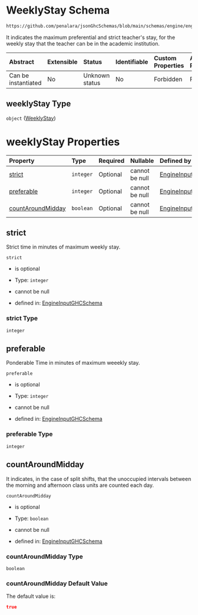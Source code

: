 # WeeklyStay Schema

```txt
https://github.com/penalara/jsonGhcSchemas/blob/main/schemas/engine/engineSpecification.schema.json#/definitions/weeklyStay
```

It indicates the maximum preferential and strict teacher's stay, for the weekly stay that the teacher can be in the academic institution.

| Abstract            | Extensible | Status         | Identifiable | Custom Properties | Additional Properties | Access Restrictions | Defined In                                                                                               |
| :------------------ | :--------- | :------------- | :----------- | :---------------- | :-------------------- | :------------------ | :------------------------------------------------------------------------------------------------------- |
| Can be instantiated | No         | Unknown status | No           | Forbidden         | Forbidden             | none                | [engineSpecification.schema.json\*](../../../out/engineSpecification.schema.json "open original schema") |

## weeklyStay Type

`object` ([WeeklyStay](enginespecification-definitions-weeklystay.md))

# weeklyStay Properties

| Property                                | Type      | Required | Nullable       | Defined by                                                                                                                                                                                                                                                    |
| :-------------------------------------- | :-------- | :------- | :------------- | :------------------------------------------------------------------------------------------------------------------------------------------------------------------------------------------------------------------------------------------------------------ |
| [strict](#strict)                       | `integer` | Optional | cannot be null | [EngineInputGHCSchema](enginespecification-definitions-weeklystay-properties-strict.md "https://github.com/penalara/jsonGhcSchemas/blob/main/schemas/engine/engineSpecification.schema.json#/definitions/weeklyStay/properties/strict")                       |
| [preferable](#preferable)               | `integer` | Optional | cannot be null | [EngineInputGHCSchema](enginespecification-definitions-weeklystay-properties-preferable.md "https://github.com/penalara/jsonGhcSchemas/blob/main/schemas/engine/engineSpecification.schema.json#/definitions/weeklyStay/properties/preferable")               |
| [countAroundMidday](#countaroundmidday) | `boolean` | Optional | cannot be null | [EngineInputGHCSchema](enginespecification-definitions-weeklystay-properties-countaroundmidday.md "https://github.com/penalara/jsonGhcSchemas/blob/main/schemas/engine/engineSpecification.schema.json#/definitions/weeklyStay/properties/countAroundMidday") |

## strict

Strict time in minutes of maximum weekly stay.

`strict`

*   is optional

*   Type: `integer`

*   cannot be null

*   defined in: [EngineInputGHCSchema](enginespecification-definitions-weeklystay-properties-strict.md "https://github.com/penalara/jsonGhcSchemas/blob/main/schemas/engine/engineSpecification.schema.json#/definitions/weeklyStay/properties/strict")

### strict Type

`integer`

## preferable

Ponderable Time in minutes of maximum weeekly stay.

`preferable`

*   is optional

*   Type: `integer`

*   cannot be null

*   defined in: [EngineInputGHCSchema](enginespecification-definitions-weeklystay-properties-preferable.md "https://github.com/penalara/jsonGhcSchemas/blob/main/schemas/engine/engineSpecification.schema.json#/definitions/weeklyStay/properties/preferable")

### preferable Type

`integer`

## countAroundMidday

It indicates, in the case of split shifts, that the unoccupied intervals between the morning and afternoon class units are counted each day.

`countAroundMidday`

*   is optional

*   Type: `boolean`

*   cannot be null

*   defined in: [EngineInputGHCSchema](enginespecification-definitions-weeklystay-properties-countaroundmidday.md "https://github.com/penalara/jsonGhcSchemas/blob/main/schemas/engine/engineSpecification.schema.json#/definitions/weeklyStay/properties/countAroundMidday")

### countAroundMidday Type

`boolean`

### countAroundMidday Default Value

The default value is:

```json
true
```
